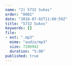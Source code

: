 ```yaml
---
name: "2) 5732 Sukos"
order: "0002"
date: "2018-07-02T11:00:59Z"
title: "5732 Sukos"
keywords: []
file:
- ext: ".mp3"
  mime: "audio/mp3"
  size: 7206942
  duration: "5:00"
published: true
---
```

